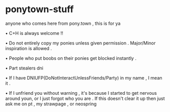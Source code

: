 # ponytown-stuff
anyone who comes here from pony.town ,  this is for ya

• C+H is always welcome !!

• Do not entirely copy my ponies unless given permission .  Major/Minor inspiration is allowed .

• People who put boobs on their ponies get blocked instantly .

• Part stealers dni

• If I have DNIUFP(DoNotInteractUnlessFriends/Party) in my name ,  I mean it .

• If I unfriend you without warning ,  it's because I started to get nervous around youn, or I just forgot who you are .  If this doesn't clear it up then just ask me on pt ,  my strawpage ,  or neospring
